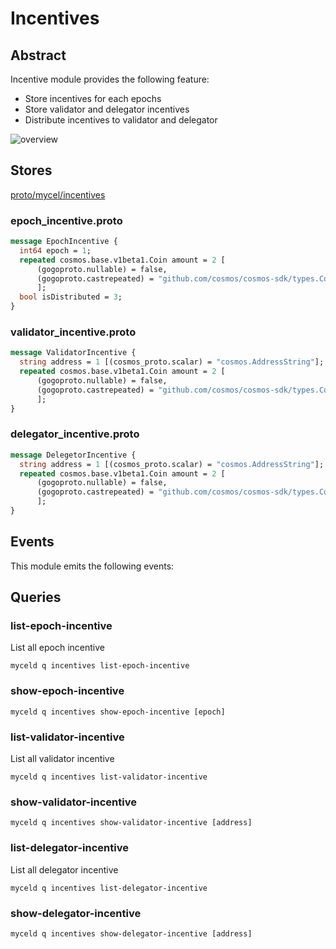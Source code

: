 # Incentives

## Abstract
Incentive module provides the following feature:
- Store incentives for each epochs
- Store validator and delegator incentives
- Distribute incentives to validator and delegator

![overview](https://user-images.githubusercontent.com/19934260/229605154-a9311e6c-1c55-43a5-88a8-2c2dd1020e16.png)

## Stores
[proto/mycel/incentives](https://github.com/mycel-domain/mycel/tree/main/proto/mycel/incentives)
### epoch_incentive.proto
```proto
message EpochIncentive {
  int64 epoch = 1; 
  repeated cosmos.base.v1beta1.Coin amount = 2 [
      (gogoproto.nullable) = false,
      (gogoproto.castrepeated) = "github.com/cosmos/cosmos-sdk/types.Coins"
      ];
  bool isDistributed = 3; 
}
```

### validator_incentive.proto
```proto
message ValidatorIncentive {
  string address = 1 [(cosmos_proto.scalar) = "cosmos.AddressString"];
  repeated cosmos.base.v1beta1.Coin amount = 2 [
      (gogoproto.nullable) = false,
      (gogoproto.castrepeated) = "github.com/cosmos/cosmos-sdk/types.Coins"
      ];
}
```

### delegator_incentive.proto
```proto
message DelegetorIncentive {
  string address = 1 [(cosmos_proto.scalar) = "cosmos.AddressString"];
  repeated cosmos.base.v1beta1.Coin amount = 2 [
      (gogoproto.nullable) = false,
      (gogoproto.castrepeated) = "github.com/cosmos/cosmos-sdk/types.Coins"
      ];
}
```

## Events
This module emits the following events:

## Queries

### list-epoch-incentive
List all epoch incentive
```
myceld q incentives list-epoch-incentive
```

### show-epoch-incentive
```
myceld q incentives show-epoch-incentive [epoch]
```

### list-validator-incentive
List all validator incentive
```
myceld q incentives list-validator-incentive
```

### show-validator-incentive
```
myceld q incentives show-validator-incentive [address]
```

### list-delegator-incentive
List all delegator incentive
```
myceld q incentives list-delegator-incentive
```

### show-delegator-incentive
```
myceld q incentives show-delegator-incentive [address]
```
